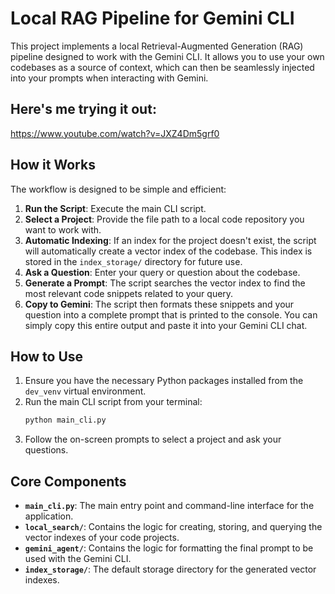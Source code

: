 # Local RAG Pipeline for Gemini CLI

This project implements a local Retrieval-Augmented Generation (RAG) pipeline designed to work with the Gemini CLI. It allows you to use your own codebases as a source of context, which can then be seamlessly injected into your prompts when interacting with Gemini.

## Here's me trying it out:
https://www.youtube.com/watch?v=JXZ4Dm5grf0

## How it Works

The workflow is designed to be simple and efficient:

1.  **Run the Script**: Execute the main CLI script.
2.  **Select a Project**: Provide the file path to a local code repository you want to work with.
3.  **Automatic Indexing**: If an index for the project doesn't exist, the script will automatically create a vector index of the codebase. This index is stored in the `index_storage/` directory for future use.
4.  **Ask a Question**: Enter your query or question about the codebase.
5.  **Generate a Prompt**: The script searches the vector index to find the most relevant code snippets related to your query.
6.  **Copy to Gemini**: The script then formats these snippets and your question into a complete prompt that is printed to the console. You can simply copy this entire output and paste it into your Gemini CLI chat.

## How to Use

1.  Ensure you have the necessary Python packages installed from the `dev_venv` virtual environment.
2.  Run the main CLI script from your terminal:
    ```bash
    python main_cli.py
    ```
3.  Follow the on-screen prompts to select a project and ask your questions.

## Core Components

-   **`main_cli.py`**: The main entry point and command-line interface for the application.
-   **`local_search/`**: Contains the logic for creating, storing, and querying the vector indexes of your code projects.
-   **`gemini_agent/`**: Contains the logic for formatting the final prompt to be used with the Gemini CLI.
-   **`index_storage/`**: The default storage directory for the generated vector indexes.
